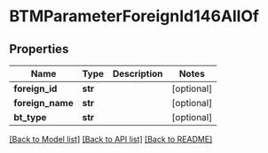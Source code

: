 # BTMParameterForeignId146AllOf

## Properties
Name | Type | Description | Notes
------------ | ------------- | ------------- | -------------
**foreign_id** | **str** |  | [optional] 
**foreign_name** | **str** |  | [optional] 
**bt_type** | **str** |  | [optional] 

[[Back to Model list]](../README.md#documentation-for-models) [[Back to API list]](../README.md#documentation-for-api-endpoints) [[Back to README]](../README.md)


